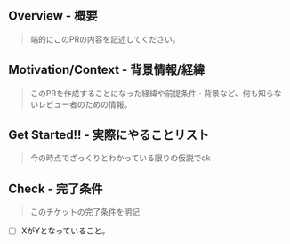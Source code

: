 ## Overview - 概要
> 端的にこのPRの内容を記述してください。

## Motivation/Context - 背景情報/経緯
> このPRを作成することになった経緯や前提条件・背景など、何も知らないレビュー者のための情報。

## Get Started!! - 実際にやることリスト
> 今の時点でざっくりとわかっている限りの仮説でok

## Check - 完了条件
> このチケットの完了条件を明記
- [ ] XがYとなっていること。
